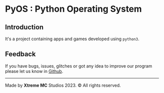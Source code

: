 # PyOS : Python Operating System

## Introduction

It's a project containing apps and games developed using `python3`.

## Feedback

If you have bugs, issues, glitches or got any idea to improve our program please let us know in [Github]('https://github.com/Sansoun/pyOS').

***

Made by **Xtreme MC** Studios 2023. © All rights reserved.
